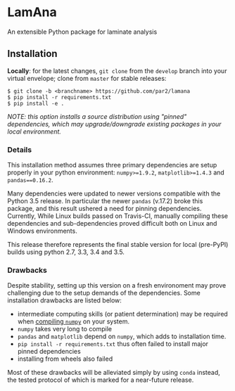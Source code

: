# LamAna

An extensible Python package for laminate analysis

## Installation

**Locally**: for the latest changes, `git clone` from the `develop` branch into your virtual envelope; clone from `master` for stable releases:

    $ git clone -b <branchname> https://github.com/par2/lamana
    $ pip install -r requirements.txt
    $ pip install -e .

*NOTE: this option installs a source distribution using "pinned" dependencies, which may upgrade/downgrade existing packages in your local environment.*

### Details

This installation method assumes three primary dependencies are setup properly in your python environment: `numpy>=1.9.2`, `matplotlib>=1.4.3` and `pandas==0.16.2`.  

Many dependencies were updated to newer versions compatible with the Python 3.5 release.  In particular the newer `pandas` (v.17.2) broke this package, and this result ushered a need for pinning dependencies.  Currently, While Linux builds passed on Travis-CI, manually compiling these dependencies and sub-dependencies proved difficult both on Linux and Windows environments.  

This release therefore represents the final stable version for local (pre-PyPI) builds using python 2.7, 3.3, 3.4 and 3.5.  

### Drawbacks

Despite stability, setting up this version on a fresh environoment may prove challenging due to the setup demands of the dependencies.  Some installation drawbacks are listed below:  

- intermediate computing skills (or patient determination) may be required when [compiling `numpy`](https://stackoverflow.com/questions/26473681/pip-install-numpy-throws-an-error-ascii-codec-cant-decode-byte-0xe2) on your system.
- `numpy` takes very long to compile
- `pandas` and `matplotlib` depend on `numpy`, which adds to installation time.  
- `pip install -r requirements.txt` thus often failed to install major pinned dependencies
- installing from wheels also failed

Most of these drawbacks will be alleviated simply by using `conda` instead, the  tested protocol of which is marked for a near-future release.

